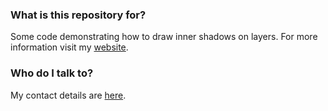 ### What is this repository for? ###

Some code demonstrating how to draw inner shadows on layers. For more information visit my [website](http://www.twistedape.me.uk/blog/2013/07/17/inner-shadow-drawing/).

### Who do I talk to? ###

My contact details are [here](http://www.twistedape.me.uk/blog/contact).